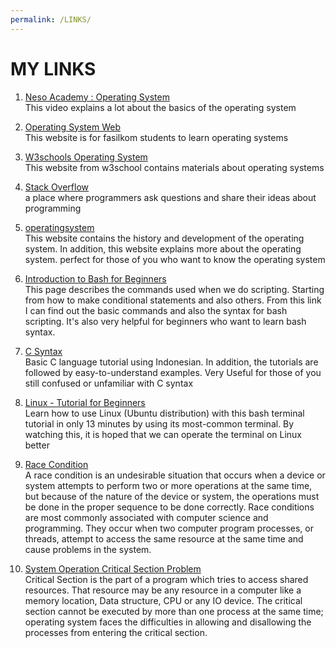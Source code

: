 ```yaml
---
permalink: /LINKS/
---
```


# MY LINKS

1. [Neso Academy : Operating System](https://www.youtube.com/watch?v=vBURTt97EkA&list=PLBlnK6fEyqRiVhbXDGLXDk_OQAeuVcp2O)<br>
This video explains a lot about the basics of the operating system

2. [Operating System Web](https://os.vlsm.org/)<br>
This website is for fasilkom students to learn operating systems

3. [W3schools Operating System](https://www.w3schools.in/operating-system-tutorial/intro/)<br>
This website from w3school contains materials about operating systems

4. [Stack Overflow](https://stackoverflow.com/)<br>
   a place where programmers ask questions and share their ideas about programming

5. [operatingsystem](https://www.operating-system.org/index.html)<br>
   This website contains the history and development of the operating system. In addition, this website explains more about the operating system. perfect for those of you who want to know the operating system

6. [Introduction to Bash for Beginners](https://livecodestream.dev/post/introduction-to-bash-for-beginners/)<br>
   This page describes the commands used when we do scripting. Starting from how to make conditional statements and also others. From this link I can find out the basic commands and also the syntax for bash scripting. It's also very helpful for beginners who want to learn bash syntax.

7. [C Syntax](https://www.petanikode.com/c-syntak/)<br>
   Basic C language tutorial using Indonesian. In addition, the tutorials are followed by easy-to-understand examples. Very Useful for those of you still confused or unfamiliar with C syntax

8. [Linux - Tutorial for Beginners](https://www.youtube.com/watch?v=BMGixkvJ-6w)<br>
   Learn how to use Linux (Ubuntu distribution) with this bash terminal tutorial in only 13 minutes by using its most-common terminal. By watching this, it is hoped that we can operate the terminal on Linux better

9. [Race Condition](https://searchstorage.techtarget.com/definition/race-condition)<br>
   A race condition is an undesirable situation that occurs when a device or system attempts to perform two or more operations at the same time, but because of the nature of the device or system, the operations must be done in the proper sequence to be done correctly. Race conditions are most commonly associated with computer science and programming. They occur when two computer program processes, or threads, attempt to access the same resource at the same time and cause problems in the system.

10. [System Operation Critical Section Problem](https://www.javatpoint.com/os-critical-section-problem)<br>
   Critical Section is the part of a program which tries to access shared resources. That resource may be any resource in a computer like a memory location, Data structure, CPU or any IO device. The critical section cannot be executed by more than one process at the same time; operating system faces the difficulties in allowing and disallowing the processes from entering the critical section.


